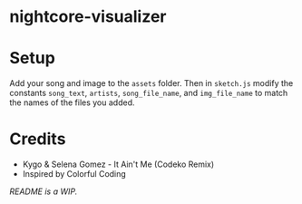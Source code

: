 # nightcore-visualizer

# Setup
Add your song and image to the `assets` folder. Then in `sketch.js` modify the constants `song_text`, `artists`, `song_file_name`, and `img_file_name` to match the names of the files you added.

# Credits
- Kygo & Selena Gomez - It Ain't Me (Codeko Remix)
- Inspired by Colorful Coding

*README is a WIP.*
